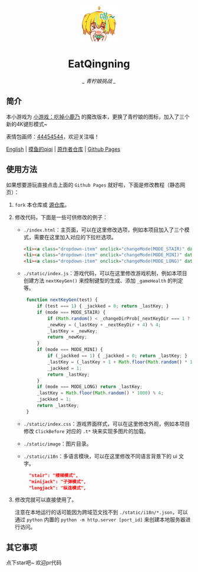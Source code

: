 <p align="center">
  <a href="https://choimoe.github.io/games/EatQingning/index.html"><img src="https://github.com/Choimoe/EatQingning/blob/main/static/image/ClickBefore7.png?raw=true" width="100" height="100" alt="EatKano"></a>
</p>
<div align="center">


# EatQingning

*_ 青柠娘挑战 _*

</div>


## 简介

本小游戏为 [小游戏：吃掉小鹿乃](https://choimoe.github.io/games/EatQingning/index.html) 的魔改版本，更换了青柠娘的图标，加入了三个新的4K键形模式~

表情包画师：[44454544](https://space.bilibili.com/13114465/)，欢迎关注喵！

[English](README_EN.md)
|
[摸鱼的qiqi](https://space.bilibili.com/3461573737712484)
|
[原作者仓库](https://github.com/arcxingye/EatKano)
|
[Github Pages](https://choimoe.github.io/games/EatQingning/index.html)



## 使用方法

如果想要游玩直接点击上面的 `Github Pages` 就好啦，下面是修改教程（静态网页）：

1. `fork` 本仓库或 [源仓库](https://github.com/arcxingye/EatKano)。

2. 修改代码，下面是一些可供修改的例子：

   - `./index.html`：主页面，可以在这里修改选项，例如本项目加入了三个模式，需要在这里加入对应的下拉栏选项。

      ```html
      <li><a class="dropdown-item" onclick="changeMode(MODE_STAIR)" data-i18n="stair">STAIR-I18N</a></li>
      <li><a class="dropdown-item" onclick="changeMode(MODE_MINI)" data-i18n="minijack">MINIJACK-I18N</a></li>
      <li><a class="dropdown-item" onclick="changeMode(MODE_LONG)" data-i18n="longjack">LONGJACK-I18N</a></li>
      ```

   - `./static/index.js`：游戏代码，可以在这里修改游戏机制，例如本项目创建方法 `nextKeyGen()` 来控制键型的生成、添加 `_gameHealth` 的判定等。
      ```js
       function nextKeyGen(test) {
           if (test === 1) { _jackked = 0; return _lastKey; }
           if (mode === MODE_STAIR) {
               if (Math.random() < _changeDirProb[_nextKeyDir === 1 ? 0 : 1][_lastKey]) _nextKeyDir = -_nextKeyDir;
               _newKey = (_lastKey + _nextKeyDir + 4) % 4;
               _lastKey = _newKey;
               return _newKey;
           }
           if (mode === MODE_MINI) {
               if (_jackked == 1) { _jackked = 0; return _lastKey; }
               _lastKey = (_lastKey + 1 + Math.floor(Math.random() * 1000) % 3) % 4;
               _jackked = 1;
               return _lastKey;
           }
           if (mode === MODE_LONG) return _lastKey;
           _lastKey = Math.floor(Math.random() * 1000) % 4;
           _jackked = 1;
           return _lastKey;
       }
      ```
      
   - `./static/index.css`：游戏界面样式，可以在这里修改外观，例如本项目修改 `ClickBefore` 对应的 `.t*` 块来实现多图片的加载。

   - `./static/image`：图片目录。

   - `./static/i18n`：多语言模块，可以在这里修改不同语言背景下的 ui 文字。

     ```json
       "stair": "楼梯模式",
       "minijack": "子弹模式",
       "longjack": "纵连模式",
     ```

3. 修改完就可以直接使用了。

   注意在本地运行的话可能因为跨域范文找不到 `./static/i18n/*.json`，可以通过 `python` 内置的 `python -m http.server [port_id]` 来创建本地服务器进行访问。

## 其它事项

点下star吧~ 欢迎pr代码
